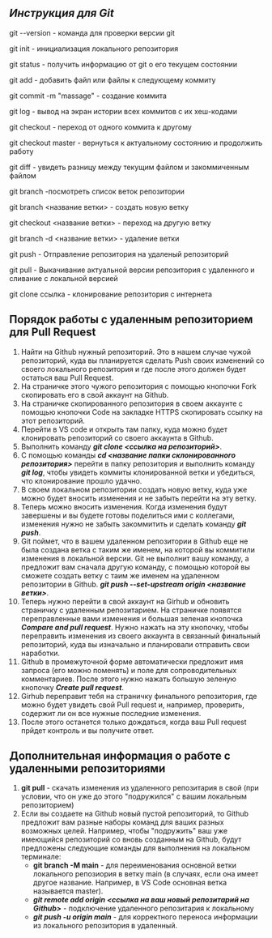## _Инструкция для **Git**_

git --version - команда для проверки версии git

git init - инициализация локального репозитория

git status - получить информацию от git о его текущем состоянии

git add - добавить файл или файлы к следующему коммиту

git commit -m "massage" - создание коммита

git log - вывод на экран истории всех коммитов с их хеш-кодами

git checkout - переход от одного коммита к другому

git checkout master - вернуться к актуальному состоянию и продолжить работу

git diff - увидеть разницу между текущим файлом и закоммиченным файлом

git branch -посмотреть список веток репозитории

git branch <название ветки> - создать новую ветку

git checkout <название ветки> - переход на другую ветку 

git branch -d <название ветки> - удаление ветки

git push - Отправление репозитория на удаленый репозиторий

git pull - Выкачивание актуальной версии репозитория с удаленного и сливание с локальной версией

git clone ссылка - клонирование репозитория с интернета

## Порядок работы с удаленным репозиторием для Pull Request

1. Найти на Github нужный репозиторий. Это в нашем случае чужой репозиторий, куда вы планируется сделать Push своих изменений со своего локального репозитория и где после этого должен будет остаться ваш Pull Request.
2. На страничке этого чужого репозитория с помощью кнопочки Fork скопировать его в свой аккаунт на Github.
3. На страничке скопированного репозитория в своем аккаунте с помощью кнопочки Code на закладке HTTPS скопировать ссылку на этот репозиторий.
4. Перейти в VS code и открыть там папку, куда можно будет клонировать репозиторий со своего аккаунта в Github.
5. Выполнить команду __*git clone <ссылка на репозиторий>*__.
6. С помощью команды __*cd <название папки склонированного репозитория>*__ перейти в папку репозитория и выполнить команду __*git log*__, чтобы увидеть коммиты клонированной ветки и убедиться, что клонирование прошло удачно.
7. В своем локальном репозитории создать новую ветку, куда уже можно будет вносить изменения и не забыть перейти на эту ветку.
8. Теперь можно вносить изменения. Когда изменения будут завершены и вы будете готовы поделиться ими с коллегами, изменения нужно не забыть закоммитить и сделать команду __*git push*__.
9. Git поймет, что в вашем удаленном репозитории в Github еще не была создана ветка c таким же именем, на которой вы коммитили изменения в локальной версии. Git не выполнит вашу команду, а предложит вам сначала другую команду, с помощью которой вы сможете создать ветку с таим же именем на удаленном репозитории в Github. __*git push --set-upstream origin <название ветки>*__.
10. Теперь нужно перейти в свой аккаунт на Girhub и обновить страничку с удаленным репозитарием. На страничке появятся переправленные вами изменения и большая зеленая кнопочка __*Compare and pull request*__. Нужно нажать на эту кнопочку, чтобы переправить изменения из своего аккаунта в связанный финальный репозиторий, куда вы изначально и планировали отправить свои наработки.
11. Github в промежуточной форме автоматически предложит имя запроса (его можно поменять) и поле для сопроводительных комментариев. После этого нужно нажать большую зеленую кнопочку __*Create pull request*__.
12. Girhub переправит тебя на страничку финального репозитория, где можно будет увидеть свой Pull request и, например, проверить, содержит ли он все нужные последние изменения.
13. После этого останется только дождаться, когда ваш Pull request прйдет контроль и вы получите ответ.

## Дополнительная информация о работе с удаленными репозиториями

1. **git pull** - скачать изменения из удаленного репозитария в свой (при условии, что он уже до этого "подружился" с вашим локальным репозиторием)
2. Если вы создаете на Github новый пустой репозиторий, то Github предложит вам разные наборы команд для ваших разных возможных целей. Например, чтобы "подружить" ваш уже имеющийся репозиторий со вновь созданным на Github, будут предложены следующие команды для выполнения на локальном терминале: 
     *  **git branch -M main** - для переименования основной ветки локального репозиория в ветку main (в случаях, если она имеет другое название. Например, в VS Code основная ветка называется master).
     * __*git remote add origin <ссылка на ваш новый репозитарий на Github>*__ - подключение удаленного репозитария к локальному
     * __*git push -u origin main*__ - для корректного переноса информации из локального репозитория в удаленный.

